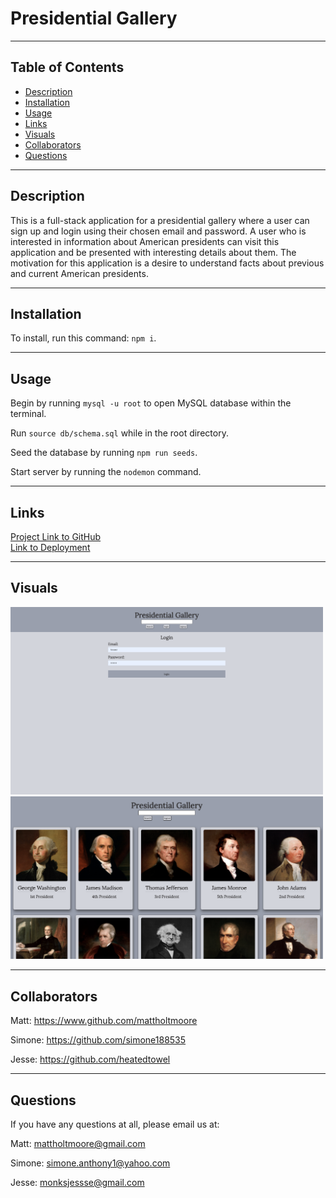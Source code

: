 # Presidential Gallery

***

## Table of Contents
- [Description](#description)  
- [Installation](#installation)
- [Usage](#usage)
- [Links](#links)  
- [Visuals](#visuals)
- [Collaborators](#collaborators)
- [Questions](#questions)

***

## Description
This is a full-stack application for a presidential gallery where a user can sign up and login using their chosen email and password. A user who is interested in information about American presidents can visit this application and be presented with interesting details about them. The motivation for this application is a desire to understand facts about previous and current American presidents.

***

## Installation
To install, run this command: `npm i`.

***

## Usage
Begin by running `mysql -u root` to open MySQL database within the terminal. 

Run `source db/schema.sql` while in the root directory. 

Seed the database by running `npm run seeds`. 

Start server by running the `nodemon` command.


***

## Links
[Project Link to GitHub](https://github.com/mattholtmoore/presidential-gallery)  
[Link to Deployment](https://floating-chamber-62136.herokuapp.com/)  

***

## Visuals
<img src="images/presidential-gallery-one.png" alt="image" width="500"/>
<img src="images/presidential-gallery-two.png" alt="image" width="500"/>

***

## Collaborators
Matt: https://www.github.com/mattholtmoore

Simone: https://github.com/simone188535

Jesse: https://github.com/heatedtowel

***

## Questions
If you have any questions at all, please email us at: 

Matt: mattholtmoore@gmail.com

Simone: simone.anthony1@yahoo.com

Jesse: monksjessse@gmail.com


